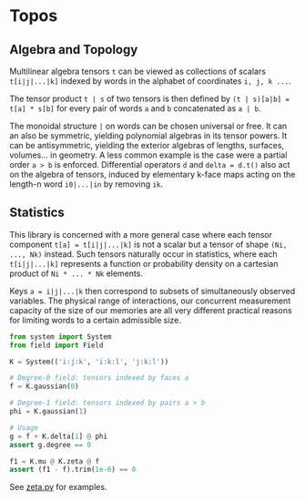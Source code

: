 # Topos

## Algebra and Topology

Multilinear algebra tensors `t` can be viewed as collections of scalars `t[i|j|...|k]`
indexed by words in the alphabet of coordinates `i, j, k ...`. 

The tensor product `t | s` of two tensors is then defined by `(t | s)[a|b] = t[a] * s[b]` for every pair of words `a` and `b` concatenated as `a | b`. 

The monoidal structure `|` on words can be chosen universal or free. It can an also be symmetric, yielding polynomial algebras in its tensor powers. It can be antisymmetric, yielding the exterior algebras of lengths, surfaces, volumes... in geometry. A less common example is the case were a partial order `a > b` is enforced. Differential operators `d` and `delta = d.t()` also act on the algebra of tensors, induced by elementary k-face maps acting on the length-n word `i0|...|in` by removing `ik`. 

## Statistics 

This library is concerned with a more general case where each tensor component `t[a] = t[i|j|...|k]` is not a scalar but a tensor of shape `(Ni, ..., Nk)` instead. Such tensors naturally occur in statistics, where each `t[i|j|...|k]` represents a function or probability density on a cartesian product of `Ni * ... * Nk` elements. 

Keys `a = i|j|...|k` then correspond to subsets of simultaneously observed variables. The physical range of interactions, our concurrent measurement capacity of the size of our memories are all very different practical reasons for limiting words to a certain admissible size.   


```python
from system import System
from field import Field

K = System(('i:j:k', 'i:k:l', 'j:k:l'))

# Degree-0 field: tensors indexed by faces a
f = K.gaussian(0)

# Degree-1 field: tensors indexed by pairs a > b
phi = K.gaussian(1)

# Usage
g = f + K.delta[1] @ phi
assert g.degree == 0

f1 = K.mu @ K.zeta @ f
assert (f1 - f).trim(1e-6) == 0
``` 

See [zeta.py](zeta.py) for examples. 
